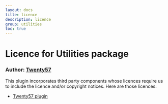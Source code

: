 ```yaml
---
layout: docs
title: licence
description: licence
group: utilities
toc: true
---
```

# Licence for Utilities package

### Author: [Twenty57](http://www.twenty57.com)

This plugin incorporates third party components whose licences require us to include the licence and/or copyright notices. Here are those licences:

- [Twenty57 plugin](https://linx.software/plugins/builtin/licence/)
